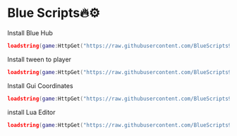 # Blue Scripts🔥⚙️

Install Blue Hub
```lua
loadstring(game:HttpGet("https://raw.githubusercontent.com/BlueScripts99/BlueScripts/main/BlueHub9999999999.lua"))()
```
Install tween to player
```lua
loadstring(game:HttpGet("https://raw.githubusercontent.com/BlueScripts99/BlueScripts/main/TweenToPlayer.lua"))()
```
Install Gui Coordinates
```lua
loadstring(game:HttpGet("https://raw.githubusercontent.com/BlueScripts99/BlueScripts/main/GuiCoordinates.lua"))()
```
install Lua Editor
```lua
loadstring(game:HttpGet("https://raw.githubusercontent.com/BlueScripts99/BlueScripts/main/Editor.lua"))()
```
